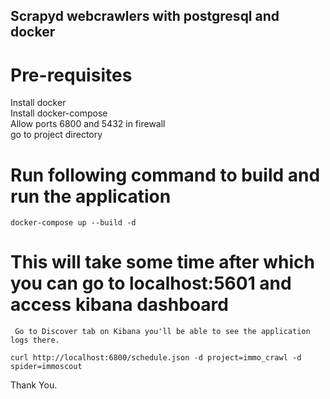 ## Scrapyd webcrawlers with postgresql and docker 
## 
# Pre-requisites 
Install docker <br />
Install docker-compose <br />
Allow ports 6800 and 5432 in firewall <br />
go to project directory 
# Run following command to build and run the application
```
docker-compose up --build -d 
```

# This will take some time after which you can go to localhost:5601 and access kibana dashboard


     Go to Discover tab on Kibana you'll be able to see the application logs there.




```
curl http://localhost:6800/schedule.json -d project=immo_crawl -d spider=immoscout

```

Thank You.
